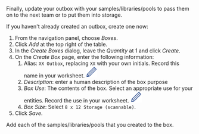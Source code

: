 
Finally, update your outbox with your samples/libraries/pools to pass them on to the next team or
to put them into storage.

If you haven't already created an outbox, create one now:

1. From the navigation panel, choose _Boxes_.
1. Click _Add_ at the top right of the table.
1. In the _Create Boxes_ dialog, leave the _Quantity_ at 1 and click _Create_.
1. On the _Create Box_ page, enter the following information:
   1. Alias: `XX Outbox`, replacing `XX` with your own initials. Record this name in your
      worksheet. <img src="pics/blue_pencil.png">
   1. _Description_: enter a human description of the box purpose
   1. _Box Use_: The contents of the box. Select an appropriate use for your entities. Record the
      use in your worksheet. <img src="pics/blue_pencil.png">
   1. _Box Size_: Select `8 x 12 Storage (scannable)`.
1. Click _Save_.

Add each of the samples/libraries/pools that you created to the box.

